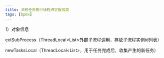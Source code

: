 ```yaml
---
title: 流程任务执行线程绑定服务类
tags: [bpmx]
---
```


1）对象信息

extSubProcess（ThreadLocal<List<String>>外部子流程调用，存放子流程实例id列表）

newTasksLocal（ThreadLocal<List<Task>>，用于任务完成后，收集产生的新任务）